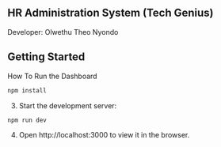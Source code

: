 ## HR Administration System (Tech Genius)

 Developer: Olwethu Theo Nyondo

## Getting Started


How To Run the Dashboard

```bash
npm install
```

3. Start the development server:

```bash
npm run dev
```

4. Open http://localhost:3000 to view it in the browser.


